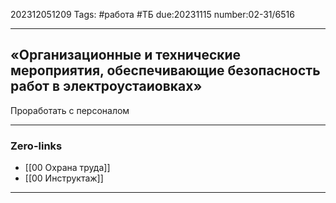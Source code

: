 202312051209
Tags: #работа #ТБ
due:20231115
number:02-31/6516

---
## «Организационные и технические мероприятия, обеспечивающие безопасность работ в электроустаиовках»
Проработать с персоналом

---
### Zero-links

- [[00 Охрана труда]]
- [[00 Инструктаж]]

---